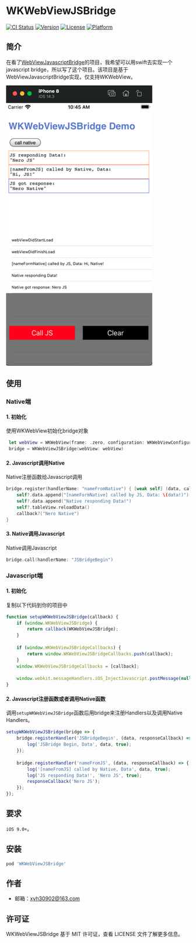 # WKWebViewJSBridge

[![CI Status](https://img.shields.io/travis/xyh30902@163.com/WKWebViewJSBridge.svg?style=flat)](https://travis-ci.org/xyh30902@163.com/WKWebViewJSBridge)
[![Version](https://img.shields.io/cocoapods/v/WKWebViewJSBridge.svg?style=flat)](https://cocoapods.org/pods/WKWebViewJSBridge)
[![License](https://img.shields.io/cocoapods/l/WKWebViewJSBridge.svg?style=flat)](https://cocoapods.org/pods/WKWebViewJSBridge)
[![Platform](https://img.shields.io/cocoapods/p/WKWebViewJSBridge.svg?style=flat)](https://cocoapods.org/pods/WKWebViewJSBridge)

## 简介

在看了[WebViewJavascriptBridge](https://github.com/marcuswestin/WebViewJavascriptBridge)的项目，我希望可以用swift去实现一个javascript bridge，所以写了这个项目。该项目是基于WebViewJavascriptBridge实现，仅支持WKWebView。

![](Resource/WKWebViewJSBridge_demo.png)

## 使用

### Native端

#### 1. 初始化

使用WKWebView初始化bridge对象

```swift
 let webView = WKWebView(frame: .zero, configuration: WKWebViewConfiguration())
 bridge = WKWebViewJSBridge(webView: webView)
```

#### 2. Javascript调用Native

Native注册函数给Javascript调用

```swift
bridge.register(handlerName: "nameFromNative") { [weak self] (data, callback) in
    self?.data.append("[nameFormNative] called by JS, Data: \(data!)")
    self?.data.append("Native responding Data!")
    self?.tableView.reloadData()
    callback?("Nero Native")
}
```

#### 3. Native调用Javascript

Native调用Javascript

```swift
bridge.call(handlerName: "JSBridgeBegin")
```

### Javascript端

#### 1. 初始化

复制以下代码到你的项目中

```js
function setupWKWebViewJSBridge(callback) {
	if (window.WKWebViewJSBridge) {
		return callback(WKWebViewJSBridge);
	}

	if (window.WKWebViewJSBridgeCallbacks) {
		return window.WKWebViewJSBridgeCallbacks.push(callback);
	}
	window.WKWebViewJSBridgeCallbacks = [callback];

	window.webkit.messageHandlers.iOS_InjectJavascript.postMessage(null);
}
```

#### 2. Javascript注册函数或者调用Native函数

调用`setupWKWebViewJSBridge`函数后用bridge来注册Handlers以及调用Native Handlers。

```js
setupWKWebViewJSBridge(bridge => {
	bridge.registerHandler('JSBridgeBegin', (data, responseCallback) => {
		log('JSBridge Begin, Data', data, true);
	});

	bridge.registerHandler('nameFromJS', (data, responseCallback) => {
		log('[nameFromJS] called by Native, Data', data, true);
		log('JS responding Data!', 'Nero JS', true);
		responseCallback('Nero JS');
	});
});
```

## 要求

`iOS 9.0+`。

## 安装

```ruby
pod 'WKWebViewJSBridge'
```

## 作者

+ 邮箱：xyh30902@163.com

## 许可证

WKWebViewJSBridge 基于 MIT 许可证，查看 LICENSE 文件了解更多信息。
